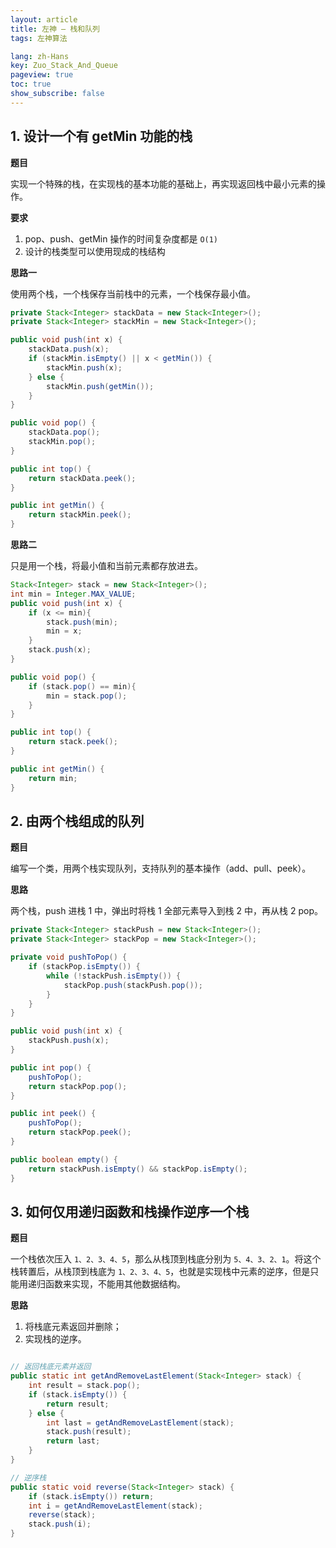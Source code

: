```yaml
---
layout: article
title: 左神 — 栈和队列
tags: 左神算法

lang: zh-Hans
key: Zuo_Stack_And_Queue
pageview: true
toc: true
show_subscribe: false
---
```


## 1. 设计一个有 getMin 功能的栈

**题目**

实现一个特殊的栈，在实现栈的基本功能的基础上，再实现返回栈中最小元素的操作。

**要求**

1. pop、push、getMin 操作的时间复杂度都是 `O(1)`
2. 设计的栈类型可以使用现成的栈结构

**思路一**

使用两个栈，一个栈保存当前栈中的元素，一个栈保存最小值。

```java
private Stack<Integer> stackData = new Stack<Integer>();
private Stack<Integer> stackMin = new Stack<Integer>();

public void push(int x) {
    stackData.push(x);
    if (stackMin.isEmpty() || x < getMin()) {
        stackMin.push(x);
    } else {
        stackMin.push(getMin());
    }
}

public void pop() {
    stackData.pop();
    stackMin.pop();
}

public int top() {
    return stackData.peek();
}

public int getMin() {
    return stackMin.peek();
}
```

**思路二**

只是用一个栈，将最小值和当前元素都存放进去。

```java
Stack<Integer> stack = new Stack<Integer>();
int min = Integer.MAX_VALUE;
public void push(int x) {
    if (x <= min){
        stack.push(min);
        min = x;
    }
    stack.push(x);
}

public void pop() {
    if (stack.pop() == min){
        min = stack.pop();
    }
}

public int top() {
    return stack.peek();
}

public int getMin() {
    return min;
}
```

## 2. 由两个栈组成的队列

**题目**

编写一个类，用两个栈实现队列，支持队列的基本操作（add、pull、peek）。

**思路**

两个栈，push 进栈 1 中，弹出时将栈 1 全部元素导入到栈 2 中，再从栈 2 pop。

```java
private Stack<Integer> stackPush = new Stack<Integer>();
private Stack<Integer> stackPop = new Stack<Integer>();

private void pushToPop() {
    if (stackPop.isEmpty()) {
        while (!stackPush.isEmpty()) {
            stackPop.push(stackPush.pop());
        }
    }
}

public void push(int x) {
    stackPush.push(x);
}

public int pop() {
    pushToPop();
    return stackPop.pop();
}

public int peek() {
    pushToPop();
    return stackPop.peek();
}

public boolean empty() {
    return stackPush.isEmpty() && stackPop.isEmpty();
}
```

## 3. 如何仅用递归函数和栈操作逆序一个栈

**题目**

一个栈依次压入 `1、2、3、4、5`，那么从栈顶到栈底分别为 `5、4、3、2、1`。将这个栈转置后，从栈顶到栈底为 `1、2、3、4、5`，也就是实现栈中元素的逆序，但是只能用递归函数来实现，不能用其他数据结构。

**思路**

1. 将栈底元素返回并删除；
2. 实现栈的逆序。

```java

// 返回栈底元素并返回
public static int getAndRemoveLastElement(Stack<Integer> stack) {
    int result = stack.pop();
    if (stack.isEmpty()) {
        return result;
    } else {
        int last = getAndRemoveLastElement(stack);
        stack.push(result);
        return last;
    }
}

// 逆序栈
public static void reverse(Stack<Integer> stack) {
    if (stack.isEmpty()) return;
    int i = getAndRemoveLastElement(stack);
    reverse(stack);
    stack.push(i);
}

```
